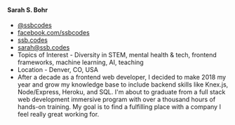#### Sarah S. Bohr

- [@ssbcodes](http://twitter.com/ssbcodes)
- [facebook.com/ssbcodes](https://ssb.codes)
- [ssb.codes](https://ssb.codes)
- sarah@ssb.codes
- Topics of Interest - Diversity in STEM, mental health & tech, frontend frameworks, machine learning, AI, teaching
- Location - Denver, CO, USA
- After a decade as a frontend web developer, I decided to make 2018 my year and grow my knowledge base to include backend skills like Knex.js, Node/Express, Heroku, and SQL. I'm about to graduate from a full stack web development immersive program with over a thousand hours of hands-on training. My goal is to find a fulfilling place with a company I feel really great working for.